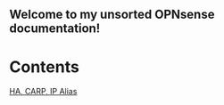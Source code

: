 ## Welcome to my unsorted OPNsense documentation!


# Contents

[HA, CARP, IP Alias](HA-CARP-IPAdlias.md)


